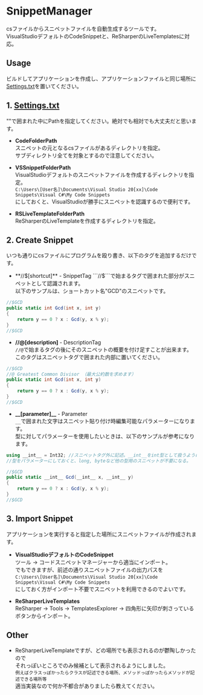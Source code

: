 # SnippetManager
csファイルからスニペットファイルを自動生成するツールです。  
VisualStudioデフォルトのCodeSnippetと、ReSharperのLiveTemplatesに対応。

## Usage
ビルドしてアプリケーションを作成し、アプリケーションファイルと同じ場所に[Settings.txt](/Settings/Settings.txt)を置いてください。  

## 1. [Settings.txt](/Settings/Settings.txt)
""で囲まれた中にPathを指定してください。絶対でも相対でも大丈夫だと思います。

* **CodeFolderPath**  
スニペットの元となるcsファイルがあるディレクトリを指定。  
サブディレクトリ全てを対象とするので注意してください。

* **VSSnippetFolderPath**  
VisualStudioデフォルトのスニペットファイルを作成するディレクトリを指定。  
```C:\Users\[User名]\Documents\Visual Studio 20[xx]\Code Snippets\Visual C#\My Code Snippets```  
にしておくと、VisualStudioが勝手にスニペットを認識するので便利です。

* **RSLiveTemplateFolderPath**  
ReSharperのLiveTemplateを作成するディレクトリを指定。 

## 2. Create Snippet
いつも通りにcsファイルにプログラムを殴り書き、以下のタグを追加するだけです。

* **//$[shortcut]** - SnippetTag  
```//$```で始まるタグで囲まれた部分がスニペットとして認識されます。  
以下のサンプルは、ショートカット名"GCD"のスニペットです。
```csharp
//$GCD
public static int Gcd(int x, int y)
{
    return y == 0 ? x : Gcd(y, x % y);
}
//$GCD
```

* **//@[description]** - DescriptionTag  
```//@```で始まるタグの後にそのスニペットの概要を付け足すことが出来ます。  
このタグはスニペットタグで囲まれた内部に置いてください。  
```csharp
//$GCD
//@ Greatest Common Divisor （最大公約数を求めます）
public static int Gcd(int x, int y)
{
    return y == 0 ? x : Gcd(y, x % y);
}
//$GCD
```

* **\_\_[parameter]\_\_** - Parameter  
```__```で囲まれた文字はスニペット貼り付け時編集可能なパラメーターになります。  
型に対してパラメーターを使用したいときは、以下のサンプルが参考になります。  
```csharp
using __int__ = Int32; //スニペットタグ外に記述。__int__をint型として扱うようにしコンパイルが通るように。
//型をパラメーターにしておくと、long, byteなど他の型用のスニペットが不要になる。

//$GCD
public static __int__ Gcd(__int__ x, __int__ y)
{
    return y == 0 ? x : Gcd(y, x % y);
}
//$GCD
```

## 3. Import Snippet
アプリケーションを実行すると指定した場所にスニペットファイルが作成されます。

* **VisualStudioデフォルトのCodeSnippet**  
ツール → コードスニペットマネージャーから適当にインポート。  
でもできますが、前述の通りスニペットファイルの出力パスを  
```C:\Users\[User名]\Documents\Visual Studio 20[xx]\Code Snippets\Visual C#\My Code Snippets```  
にしておく方がインポート不要でスニペットを利用できるのでよいです。

* **ReSharperLiveTemplates**  
ReSharper → Tools → TemplatesExplorer → 四角形に矢印が刺さっているボタンからインポート。

## Other
* ReSharperLiveTemplateですが、どの場所でも表示されるのが鬱陶しかったので  
それっぽいところでのみ候補として表示されるようにしました。  
```例えばクラスっぽかったらクラスが記述できる場所、メソッドっぽかったらメソッドが記述できる場所等```  
適当実装なので何か不都合がありましたら教えてください。  
